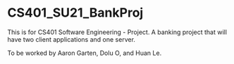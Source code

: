 # CS401_SU21_BankProj

This is for CS401 Software Engineering - Project. A banking project that will have two client applications and one server.

To be worked by Aaron Garten, Dolu O, and Huan Le.
